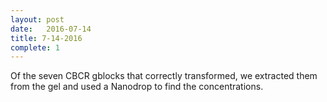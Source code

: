 ```yaml
---
layout: post
date:   2016-07-14
title: 7-14-2016
complete: 1
---
```


Of the seven CBCR gblocks that correctly transformed, we extracted them from the gel and used a Nanodrop to find the concentrations.